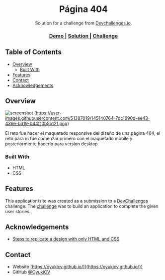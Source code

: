 <!-- Please update value in the {}  -->

<h1 align="center">Página 404</h1>

<div align="center">
   Solution for a challenge from  <a href="http://devchallenges.io" target="_blank">Devchallenges.io</a>.
</div>

<div align="center">
  <h3>
    <a href="https://oyukicv.github.io/404-not-founded-page/index">
      Demo
    </a>
    <span> | </span>
    <a href="https://github.com/OyukiCV/404-not-founded-page">
      Solution
    </a>
    <span> | </span>
    <a href="https://devchallenges.io/challenges/wBunSb7FPrIepJZAg0sY">
      Challenge
    </a>
  </h3>
</div>

<!-- TABLE OF CONTENTS -->

## Table of Contents

- [Overview](#overview)
  - [Built With](#built-with)
- [Features](#features)
- [Contact](#contact)
- [Acknowledgements](#acknowledgements)

<!-- OVERVIEW -->

## Overview

![screenshot](https://user-images.githubusercontent.com/51387019/145140121-a511554a-5d2e-4106-9f2c-7461d4552870.png)
(https://user-images.githubusercontent.com/51387019/145140764-7dc1690d-ee43-436e-bd19-044f10b5b121.png)


El reto fue hacer el maquetado responsive del diseño de una página 404, el reto para m fue comenzar primero con el maquetado mobile y posteriormente hacerlo para version desktop

### Built With

<!-- This section should list any major frameworks that you built your project using. Here are a few examples.-->

- HTML
- CSS

## Features

<!-- List the features of your application or follow the template. Don't share the figma file here :) -->

This application/site was created as a submission to a [DevChallenges](https://devchallenges.io/challenges) challenge. The [challenge](https://devchallenges.io/challenges/wBunSb7FPrIepJZAg0sY) was to build an application to complete the given user stories.


## Acknowledgements

<!-- This section should list any articles or add-ons/plugins that helps you to complete the project. This is optional but it will help you in the future. For exmpale -->

- [Steps to replicate a design with only HTML and CSS](https://devchallenges-blogs.web.app/how-to-replicate-design/)


## Contact

- Website [https://oyukicv.github.io/]({https://oyukicv.github.io/})
- GitHub [@OyukiCV](https://{https://github.com/OyukiCV})
